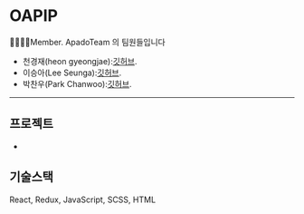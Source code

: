 # OAPIP

👨‍👩‍👦‍👦Member. ApadoTeam 의 팀원들입니다

-  천경재(heon gyeongjae):[깃허브](https://github.com/dodoisfree).
-  이승아(Lee Seunga):[깃허브](https://github.com/SeungaLeeah).
-  박찬우(Park Chanwoo):[깃허브](https://github.com/chanCo1).
---

## 프로젝트 

-  
## 기술스택
React, Redux, JavaScript, SCSS, HTML
## 
